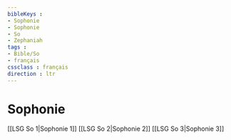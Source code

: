 ```yaml
---
bibleKeys : 
- Sophonie
- Sophonie
- So
- Zephaniah
tags : 
- Bible/So
- français
cssclass : français
direction : ltr
---
```


# Sophonie

[[LSG So 1|Sophonie 1]]
[[LSG So 2|Sophonie 2]]
[[LSG So 3|Sophonie 3]]
